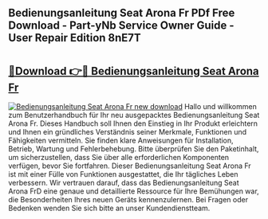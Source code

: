 ## Bedienungsanleitung Seat Arona Fr PDf Free Download - Part-yNb Service Owner Guide - User Repair Edition 8nE7T

# <h2><a href="http://df0she.blite.top/?on=Bedienungsanleitung+Seat+Arona+Fr">🔗Download 👉🔴 Bedienungsanleitung Seat Arona Fr</a></h2>

[![Bedienungsanleitung Seat Arona Fr new download](https://i.imgur.com/lujVjoI.png)](http://df0she.blite.top/?on=Bedienungsanleitung+Seat+Arona+Fr)
Hallo und willkommen zum Benutzerhandbuch für Ihr neu ausgepacktes Bedienungsanleitung Seat Arona Fr. Dieses Handbuch soll Ihnen den Einstieg in Ihr Produkt erleichtern und Ihnen ein gründliches Verständnis seiner Merkmale, Funktionen und Fähigkeiten vermitteln. Sie finden klare Anweisungen für Installation, Betrieb, Wartung und Fehlerbehebung. Bitte überprüfen Sie den Paketinhalt, um sicherzustellen, dass Sie über alle erforderlichen Komponenten verfügen, bevor Sie fortfahren. Dieser Bedienungsanleitung Seat Arona Fr ist mit einer Fülle von Funktionen ausgestattet, die Ihr tägliches Leben verbessern. Wir vertrauen darauf, dass das Bedienungsanleitung Seat Arona FrD eine genaue und detaillierte Ressource für Ihre Bemühungen war, die Besonderheiten Ihres neuen Geräts kennenzulernen. Bei Fragen oder Bedenken wenden Sie sich bitte an unser Kundendienstteam.
